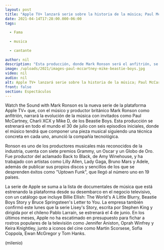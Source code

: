 ```yaml
---
layout: post
title: "Apple TV+ lanzará serie sobre la historia de la música; Paul McCartney y 'Mike D' serán los invitados"
date: 2021-04-14T17:28:00.000-06:00
tags:
  
  - Fama
  
  - musica
  
  - cantante
  
author: nil
description: "Esta producción, donde Mark Ronson será el anfitrión, se estrenará en todo el mundo el 30 de julio con seis episodios iniciales. "
image: /uploads/2021/images-paul-mccartney-mike-beastie-boys.jpg
video: nil
audio: nil
alt: Apple TV+ lanzará serie sobre la historia de la música; Paul McCartney y 'Mike D' serán los invitados
front: false
section: Espectáculos
---
```


Watch the Sound with Mark Ronson es la nueva serie de la plataforma Apple TV+ que, con el músico y productor británico Mark Ronson como anfitrión, narrará la evolución de la música con invitados como Paul McCartney, Charli XCX y Mike D, de los Beastie Boys. Esta producción  se estrenará en todo el mundo el 30 de julio con seis episodios iniciales, donde el músico tendrá que componer una pieza musical siguiendo una técnica concreta en cada uno, anunció la compañía tecnológica.

Ronson es uno de los productores musicales más reconocidos de la industria, cuenta con siete premios Grammy, un Oscar y un Globo de Oro. Fue productor del aclamado Back to Black, de Amy Winehouse, y ha trabajado con artistas como Lilly Allen, Lady Gaga, Bruno Mars y Adele, además de publicar sus propios discos y sencillos de los que se desprenden éxitos como "Uptown Funk", que llegó al número uno en 19 países. 

La serie de Apple se suma a la lista de documentales de música que está estrenando la plataforma desde su desembarco en el negocio televisivo, con un catálogo que incluye Billie Ellish: The World's A Little Blurry, Beastie Boys Story y Bruce Springsteen's Letter to You. La empresa también confirmó este lunes que la serie Lisey's Story, escrita por Stephen King y dirigida por el chileno Pablo Larraín, se estrenará el 4 de junio. En los últimos meses, Apple no ha escatimado en presupuesto para fichar a rostros populares de la televisión como Jennifer Aniston, Oprah Winfrey y Keira Knightley, junto a iconos del cine como Martin Scorsese, Sofia Coppola, Ewan McGregor y Tom Hanks.

(milenio)